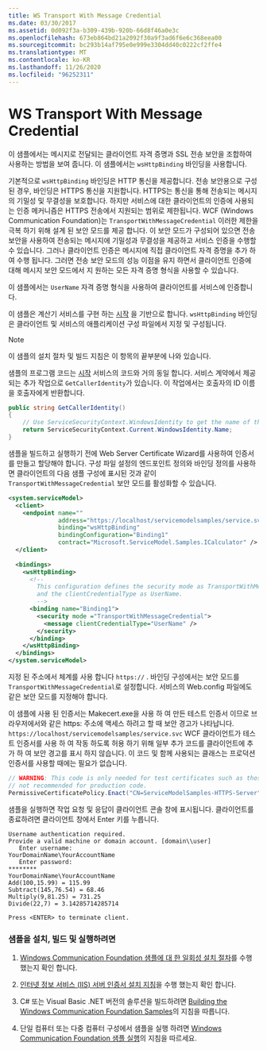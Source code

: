 ```yaml
---
title: WS Transport With Message Credential
ms.date: 03/30/2017
ms.assetid: 0d092f3a-b309-439b-920b-66d8f46a0e3c
ms.openlocfilehash: 673eb864bd21a2092f30a9f3ad6f6e6c368eea00
ms.sourcegitcommit: bc293b14af795e0e999e3304dd40c0222cf2ffe4
ms.translationtype: MT
ms.contentlocale: ko-KR
ms.lasthandoff: 11/26/2020
ms.locfileid: "96252311"
---
```

# <a name="ws-transport-with-message-credential"></a>WS Transport With Message Credential

이 샘플에서는 메시지로 전달되는 클라이언트 자격 증명과 SSL 전송 보안을 조합하여 사용하는 방법을 보여 줍니다. 이 샘플에서는 `wsHttpBinding` 바인딩을 사용합니다.  
  
 기본적으로 `wsHttpBinding` 바인딩은 HTTP 통신을 제공합니다. 전송 보안용으로 구성된 경우, 바인딩은 HTTPS 통신을 지원합니다. HTTPS는 통신을 통해 전송되는 메시지의 기밀성 및 무결성을 보호합니다. 하지만 서비스에 대한 클라이언트의 인증에 사용되는 인증 메커니즘은 HTTPS 전송에서 지원되는 범위로 제한됩니다. WCF (Windows Communication Foundation)는 `TransportWithMessageCredential` 이러한 제한을 극복 하기 위해 설계 된 보안 모드를 제공 합니다. 이 보안 모드가 구성되어 있으면 전송 보안을 사용하여 전송되는 메시지에 기밀성과 무결성을 제공하고 서비스 인증을 수행할 수 있습니다. 그러나 클라이언트 인증은 메시지에 직접 클라이언트 자격 증명을 추가 하 여 수행 됩니다. 그러면 전송 보안 모드의 성능 이점을 유지 하면서 클라이언트 인증에 대해 메시지 보안 모드에서 지 원하는 모든 자격 증명 형식을 사용할 수 있습니다.  
  
 이 샘플에서는 `UserName` 자격 증명 형식을 사용하여 클라이언트를 서비스에 인증합니다.  
  
 이 샘플은 계산기 서비스를 구현 하는 [시작](getting-started-sample.md) 을 기반으로 합니다. `wsHttpBinding` 바인딩은 클라이언트 및 서비스의 애플리케이션 구성 파일에서 지정 및 구성됩니다.  
  
> [!NOTE]
> 이 샘플의 설치 절차 및 빌드 지침은 이 항목의 끝부분에 나와 있습니다.  
  
 샘플의 프로그램 코드는 [시작](getting-started-sample.md) 서비스의 코드와 거의 동일 합니다. 서비스 계약에서 제공되는 추가 작업으로 `GetCallerIdentity`가 있습니다. 이 작업에서는 호출자의 ID 이름을 호출자에게 반환합니다.  

```csharp
public string GetCallerIdentity()  
{  
    // Use ServiceSecurityContext.WindowsIdentity to get the name of the caller.  
    return ServiceSecurityContext.Current.WindowsIdentity.Name;  
}  
```

 샘플을 빌드하고 실행하기 전에 Web Server Certificate Wizard를 사용하여 인증서를 만들고 할당해야 합니다. 구성 파일 설정의 엔드포인트 정의와 바인딩 정의를 사용하면 클라이언트의 다음 샘플 구성에 표시된 것과 같이 `TransportWithMessageCredential` 보안 모드를 활성화할 수 있습니다.  
  
```xml  
<system.serviceModel>  
  <client>  
    <endpoint name=""  
              address="https://localhost/servicemodelsamples/service.svc"
              binding="wsHttpBinding"
              bindingConfiguration="Binding1"
              contract="Microsoft.ServiceModel.Samples.ICalculator" />  
  </client>  
  
  <bindings>  
    <wsHttpBinding>  
      <!--   
        This configuration defines the security mode as TransportWithMessageCredential.  
        and the clientCredentialType as UserName.  
        -->  
      <binding name="Binding1">  
        <security mode ="TransportWithMessageCredential">  
          <message clientCredentialType="UserName" />  
        </security>  
      </binding>  
    </wsHttpBinding>  
  </bindings>  
</system.serviceModel>  
```  
  
 지정 된 주소에서 체계를 사용 합니다 `https://` . 바인딩 구성에서는 보안 모드를 `TransportWithMessageCredential`로 설정합니다. 서비스의 Web.config 파일에도 같은 보안 모드를 지정해야 합니다.  
  
 이 샘플에 사용 된 인증서는 Makecert.exe을 사용 하 여 만든 테스트 인증서 이므로 브라우저에서와 같은 https: 주소에 액세스 하려고 할 때 보안 경고가 나타납니다. `https://localhost/servicemodelsamples/service.svc` WCF 클라이언트가 테스트 인증서를 사용 하 여 작동 하도록 허용 하기 위해 일부 추가 코드를 클라이언트에 추가 하 여 보안 경고를 표시 하지 않습니다. 이 코드 및 함께 사용되는 클래스는 프로덕션 인증서를 사용할 때에는 필요가 없습니다.  

```csharp
// WARNING: This code is only needed for test certificates such as those created by makecert. It is
// not recommended for production code.  
PermissiveCertificatePolicy.Enact("CN=ServiceModelSamples-HTTPS-Server");  
```
  
 샘플을 실행하면 작업 요청 및 응답이 클라이언트 콘솔 창에 표시됩니다. 클라이언트를 종료하려면 클라이언트 창에서 Enter 키를 누릅니다.  
  
```console  
Username authentication required.  
Provide a valid machine or domain account. [domain\\user]  
   Enter username:
YourDomainName\YourAccountName  
   Enter password:
********  
YourDomainName\YourAccountName  
Add(100,15.99) = 115.99  
Subtract(145,76.54) = 68.46  
Multiply(9,81.25) = 731.25  
Divide(22,7) = 3.14285714285714  
  
Press <ENTER> to terminate client.  
```  
  
### <a name="to-set-up-build-and-run-the-sample"></a>샘플을 설치, 빌드 및 실행하려면  
  
1. [Windows Communication Foundation 샘플에 대 한 일회성 설치 절차](one-time-setup-procedure-for-the-wcf-samples.md)를 수행 했는지 확인 합니다.  
  
2. [인터넷 정보 서비스 (IIS) 서버 인증서 설치 지침](iis-server-certificate-installation-instructions.md)을 수행 했는지 확인 합니다.  
  
3. C# 또는 Visual Basic .NET 버전의 솔루션을 빌드하려면 [Building the Windows Communication Foundation Samples](building-the-samples.md)의 지침을 따릅니다.  
  
4. 단일 컴퓨터 또는 다중 컴퓨터 구성에서 샘플을 실행 하려면 [Windows Communication Foundation 샘플 실행](running-the-samples.md)의 지침을 따르세요.  
